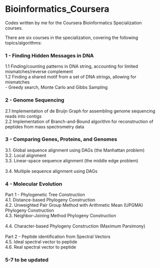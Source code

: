 # Bioinformatics_Coursera
Codes written by me for the Coursera Bioinformatics Specialization courses.

There are six courses in the specialization, covering the following topics/algorithms:

### 1 - Finding Hidden Messages in DNA  
  1.1 Finding/counting patterns in DNA string, accounting for limited mismatches/reverse complement  
  1.2 Finding a shared motif from a set of DNA strings, allowing for mismatches  
  	- Greedy search, Monte Carlo and Gibbs Sampling    

### 2 - Genome Sequencing  
  2.1 Implementation of de Bruijn Graph for assembling genome sequencing reads into contigs</br>
  2.2 Implementation of Branch-and-Bound algorithm for reconstruction of peptides from mass spectrometry data</br>

### 3 - Comparing Genes, Proteins, and Genomes  
  3.1. Global sequence alignment using DAGs (the Manhattan problem)</br> 
  3.2. Local alignment</br>
  3.3. Linear-space sequence alignment (the middle edge problem)</br>   
  3.4. Multiple sequence alignment using DAGs</br> 

### 4 - Molecular Evolution
  Part 1 - Phylogenetic Tree Construction </br>
  4.1. Distance-based Phylogeny Construction </br> 
  4.2. Unweighted Pair Group Method with Arithmetic Mean (UPGMA) Phylogeny Construction </br>
  4.3. Neighbor-Joining Method Phylogeny Construction </br>   
  4.4. Character-based Phylogeny Construction (Maximum Parsimony) </br> </br>
  Part 2 - Peptide identification from Spectral Vectors </br>
  4.5. Ideal spectral vector to peptide </br>
  4.6. Real spectral vector to peptide 

### 5-7 to be updated
